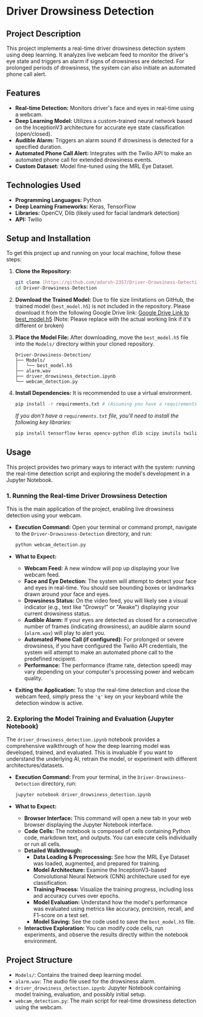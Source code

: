 # Driver Drowsiness Detection

## Project Description
This project implements a real-time driver drowsiness detection system using deep learning. It analyzes live webcam feed to monitor the driver's eye state and triggers an alarm if signs of drowsiness are detected. For prolonged periods of drowsiness, the system can also initiate an automated phone call alert.

## Features
* **Real-time Detection:** Monitors driver's face and eyes in real-time using a webcam.
* **Deep Learning Model:** Utilizes a custom-trained neural network based on the InceptionV3 architecture for accurate eye state classification (open/closed).
* **Audible Alarm:** Triggers an alarm sound if drowsiness is detected for a specified duration.
* **Automated Phone Call Alert:** Integrates with the Twilio API to make an automated phone call for extended drowsiness events.
* **Custom Dataset:** Model fine-tuned using the MRL Eye Dataset.

## Technologies Used
* **Programming Languages:** Python
* **Deep Learning Frameworks:** Keras, TensorFlow
* **Libraries:** OpenCV, Dlib (likely used for facial landmark detection)
* **API:** Twilio

## Setup and Installation

To get this project up and running on your local machine, follow these steps:

1.  **Clone the Repository:**
    ```bash
    git clone [https://github.com/adarsh-2357/Driver-Drowsiness-Detection.git](https://github.com/adarsh-2357/Driver-Drowsiness-Detection.git)
    cd Driver-Drowsiness-Detection
    ```

2.  **Download the Trained Model:**
    Due to file size limitations on GitHub, the trained model (`best_model.h5`) is not included in the repository. Please download it from the following Google Drive link:
    [Google Drive Link to best\_model.h5](https://drive.google.com/file/d/10G8n4S8zV4R-u1r2z4M_w8cW8qJ5T1w/view?usp=sharing) (Note: Please replace with the actual working link if it's different or broken)

3.  **Place the Model File:**
    After downloading, move the `best_model.h5` file into the `Models/` directory within your cloned repository.
    ```
    Driver-Drowsiness-Detection/
    ├── Models/
    │   └── best_model.h5
    ├── alarm.wav
    ├── driver_drowsiness_detection.ipynb
    └── webcam_detection.py
    ```

4.  **Install Dependencies:**
    It is recommended to use a virtual environment.
    ```bash
    pip install -r requirements.txt # (Assuming you have a requirements.txt file, otherwise list individual dependencies)
    ```
    *If you don't have a `requirements.txt` file, you'll need to install the following key libraries:*
    ```bash
    pip install tensorflow keras opencv-python dlib scipy imutils twilio
    ```

## Usage

This project provides two primary ways to interact with the system: running the real-time detection script and exploring the model's development in a Jupyter Notebook.

### 1. Running the Real-time Driver Drowsiness Detection

This is the main application of the project, enabling live drowsiness detection using your webcam.

* **Execution Command:**
    Open your terminal or command prompt, navigate to the `Driver-Drowsiness-Detection` directory, and run:
    ```bash
    python webcam_detection.py
    ```

* **What to Expect:**
    * **Webcam Feed:** A new window will pop up displaying your live webcam feed.
    * **Face and Eye Detection:** The system will attempt to detect your face and eyes in real-time. You should see bounding boxes or landmarks drawn around your face and eyes.
    * **Drowsiness Status:** On the video feed, you will likely see a visual indicator (e.g., text like "Drowsy!" or "Awake") displaying your current drowsiness status.
    * **Audible Alarm:** If your eyes are detected as closed for a consecutive number of frames (indicating drowsiness), an audible alarm sound (`alarm.wav`) will play to alert you.
    * **Automated Phone Call (if configured):** For prolonged or severe drowsiness, if you have configured the Twilio API credentials, the system will attempt to make an automated phone call to the predefined recipient.
    * **Performance:** The performance (frame rate, detection speed) may vary depending on your computer's processing power and webcam quality.

* **Exiting the Application:**
    To stop the real-time detection and close the webcam feed, simply press the `'q'` key on your keyboard while the detection window is active.

### 2. Exploring the Model Training and Evaluation (Jupyter Notebook)

The `driver_drowsiness_detection.ipynb` notebook provides a comprehensive walkthrough of how the deep learning model was developed, trained, and evaluated. This is invaluable if you want to understand the underlying AI, retrain the model, or experiment with different architectures/datasets.

* **Execution Command:**
    From your terminal, in the `Driver-Drowsiness-Detection` directory, run:
    ```bash
    jupyter notebook driver_drowsiness_detection.ipynb
    ```

* **What to Expect:**
    * **Browser Interface:** This command will open a new tab in your web browser displaying the Jupyter Notebook interface.
    * **Code Cells:** The notebook is composed of cells containing Python code, markdown text, and outputs. You can execute cells individually or run all cells.
    * **Detailed Walkthrough:**
        * **Data Loading & Preprocessing:** See how the MRL Eye Dataset was loaded, augmented, and prepared for training.
        * **Model Architecture:** Examine the InceptionV3-based Convolutional Neural Network (CNN) architecture used for eye classification.
        * **Training Process:** Visualize the training progress, including loss and accuracy curves over epochs.
        * **Model Evaluation:** Understand how the model's performance was evaluated using metrics like accuracy, precision, recall, and F1-score on a test set.
        * **Model Saving:** See the code used to save the `best_model.h5` file.
    * **Interactive Exploration:** You can modify code cells, run experiments, and observe the results directly within the notebook environment.

## Project Structure
* `Models/`: Contains the trained deep learning model.
* `alarm.wav`: The audio file used for the drowsiness alarm.
* `driver_drowsiness_detection.ipynb`: Jupyter Notebook containing model training, evaluation, and possibly initial setup.
* `webcam_detection.py`: The main script for real-time drowsiness detection using the webcam.
